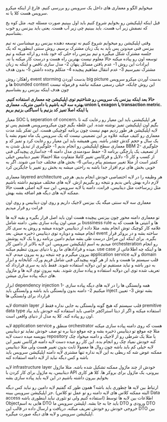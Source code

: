 میخوایم الگو و معماری های داخل یک سرویس رو بررسی کنیم. فارغ از اینکه میکرو سرویس هست کلا یا نه. 

قبل اینکه اپلیکیشن رو بخوایم شروع کنیم باید اول ببینیم صورت مسئله چیه. مثل کوه یخ که نصفش زیر آب هست. باید ببینیم چی زیر آب هست. یعنی باید بیزنس رو خوب بشناسیم. 

وقتی اپلیکیشن رو میخوایم شروع کنیم نه توسعه دهنده بیزنس رو میشناسن نه تیم بیزنس فنی میدونن پس باید به یک زبان مشترک برسیم. 
روش سنتی اینطوریه که یک جلسه مشترک شکل میگیره و تیم بیزنس راه حلی که خود بلده رو ارائه میکنه و تیم توسعه اون رو پیاده میکنه حالا معلوم نیست بهترین راه هست و درست کار میکنه یا نه. 
ایرادات این روش
1- عدم یافتن مسائل پنهان
2- مدل سازی ناقص و اینکه به زبان مشترک نمیرسیم 
3- عدم انتقال مفاهیم پیچیده
4- متکلم وجده داشتن
5- بدون هدف

راهکار:
روش event storming
بدست آوردن big picture
بدست آوردن میکرو سرویس ها و bounded context 
این روش چابکه، خیلی رسمی ممکنه نباشه و فرموله نیست چون هدف اینکه بیزنس رو بشناسیم 

**حالا بعد اینکه بیزنس یک سرویس رو شناختیم توی اپلیکیشن چه معماری استفاده کنیم. بهتره سه لایه باشیم یا دامین متریک، معماری union یا exagon یا transaction metric. یا اینکه اصلا تمیز کد بزنیم یا اسباگتی بزنیم بریم**


معیار SOC یا seperation of concern، هر اپلیکیشنی باید این معیار رو رعایت کنه تا بگیم اون اپلیکیشن تمیز نوشته شده. این غلطه بگیم چون میکروسرویس هستیم پس تو لایه اپلیکیشن هر طور زدیم مهم نیست چون برنامه کوچیکی هست. این تفکر بلند مدت معماری رو کثیف میکنه علاوه بر این تضمینی نیست که یک سرویس یک ماه تموم بشه یا یک سال و حجم کدش چقدر باشه. پس همیشه باید این معیار رو رعایت کرد و تمیز کد و معماری سطح اپلیکیشن رو انجام بدیم
1- جلوگیری از تبدیل شدن به BBM
2- جلوگیری از تصعیف یک پارچگی برنامه
3- حفظ سودمندی مدل دامنه
4- جداسازی پیچیدگی فنی از کسب و کار
5- دلایل و فرکانس تغییر کاملا متفاوت مثلا احتمالا تغییر دیتابیس خیلی کمتر است از مثلا تغییر سیستم پیام رسانی
6- بخش های مختلف جدا می شوند. اگر به خوبی بخش های نرم افزار جدا باشه به راحتی میشه یه بخش رو تغییر یا جایگزین کرد


معماری layered architecture
هر وظیفه را در لایه اختصاصی خودش انجام بدیم. هرچی لازم داره بهش پاس بدیم و نتیجه رو بگیریم ازش. لایه های مختلف میتونیم داشته باشیم مثل زیرساخت مثل دیتابیس، فرانت، دامنه یا لایه سرویس. این سه لایه اصلی هست حالا ممکنه لایه های دیگه هم اضافه بشه بهش. 

معماری سه لایه سنتی میگه یک بیزنس لاجیک داریم و روی اون دیتابیس و روی اون فرانت رو قرار میدیم 

تو معماری دامنه محور چون بیزنس پیچیده هست اون باید اصل قرار بگیره و بقیه لایه ها بر مبنی اون پیاده سازی بشن. دامنه شامل bussiness rule ها و انتیتی ها هست که یه علامه کار کوچیک توش انجام بشه. مثلا داده از دیتابیس خونده میشه و روش یه سری کار انجام میشه و دوباره توی دیتابیس ذخیره میش. بعد event ساخته بشه و در بروکر قرار بگیره. 
برای اینکه این مراحل درست طی بشه میایم دامین برنامه رو با یک لایه پوشش میدیم به اسم اپلیکیشن سرویس. این لایه بالاتر از دامین کار orchesteration رو انجام میده و قرادادهای ما رو با دنیای بیرون تنظیم میکنه. use case ها و اینکه چه اطلاعاتی از بیرون میگیرم و چه نتیجه رو به بیرون میدم. 
لایه application service و لایه domain قلب سیستم ما هست و باید از هر گونه پیچیدگی فنی شامل فریم ورک، کتابخانه و ابزار به دور باشه و نباید مستقیم تو این دولایه استفاده شوند. فقط باید یه سری قرارداد که تعریف شده توی این دولایه استفاده و پیاده سازی شوند. بقیه بیرون توی لایه ها و ماژول های دیگه پیاده سازی میشن. 

ابزار dependency injection 
1- همه وابستگی ها را در لایه های دیگه پیاده سازی میکنیم
2- دامنه بدون وابستگی باید باشه و وابستگی باید inject بشه توش
3- تعیین قرارداد برای وابستگی ها 


لایه domain layer
قلب سیستم که هیچ گونه وابستگی به جایی نداره
فقط از premitive data type استفاده میکنه و اگر از دیتا استراکچر خاصی باید استفاده کنه خودش باید بیاد اون رو پیاده کنه. کلا یه مدل از دنیای واقعی است. 

لایه application service
منطق و orchestrator هست که روی دامنه پیاده سازی میکنه
مثلا چه موقع تو دیتابیس ذخیره بشه و چه موقع دیتا بره تو صف
خودش نماید تو دیتابیس بنویسه میده دست لایه repository 
یا مثلا یک شرطی رو از لاجیک و دامنه میخواد چک کنه خودش نمیاد چک رو انجام بده. این کار رو میده دست لایه دامنه
فرکانس تغییر این لایه خیلی کم باید باشه چون روال ها معمولا ثابت بدون تغییر هست ولی مثلا دیتابیس ممکنه عوض شه که ربطی به این لایه نداره 
تنها مشتری لایه دامنه اپلیکیشن سرویس باید باشه و کس دیگه نباید از لایه دامنه استفاده کنه 

 
لایه infrastructure layer
خودش از چند ماژول ممکنه تشکیل شده باشه. مثلا ماژول دیتابیس، یه ماژول برای کار کردن با API بیرونی، یک ماژول برای بروکر ها. کلا هر کاری بخوایم بیرون داشته باشیم در این لایه باید پیاده سازی بشه

ارتباط بین لایه ها چطوری باید باشه؟
همون طور که گفتیم لایه دامین رو نباید کس دیگه جز اپلیکیشن سرویس ببینه. (البته ممکنه کلاس های لایه دامنه رو تو عمل تو کلاس Data access استفاده کنیم ولی تو تئوری نباید اینطوری باشه)
اطلاعات بین لایه ها توسط Objectهایی به اسم DTO باید جا به جا بشه. 
اپلیشن سرویس ما DTO ورودی و  DTO خروجی خودش رو خودش تعریف میکنه. دریافت و ارسال داده در قالب این  DTO بین اپلیکیشن سرویس و لایه های دیگه صورت میگیره. 